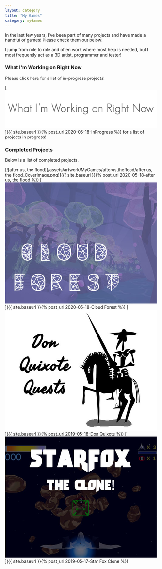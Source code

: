 ```yaml
---
layout: category
title: "My Games"
category: myGames
---
```


In the last few years, I've been part of many projects and have made a handful of games! Please check them out below! 

I jump from role to role and often work where most help is needed, but I most frequently act as a 3D artist, programmer and tester!


### What I'm Working on Right Now
Please click here for a list of in-progress projects! 

[![In Progress](/assets/artwork/MyGames/WhatImWorkingOn_CoverImage.png)]({{ site.baseurl }}{% post_url 2020-05-18-InProgress %}) for a list of projects in progress! 

### Completed Projects 
Below is a list of completed projects.

[![after us, the flood](/assets/artwork/MyGames/afterus,theflood/after us, the flood_CoverImage.png)]({{ site.baseurl }}{% post_url 2020-05-18-after us, the flood %})
[![Cloud Forest](/assets/artwork/MyGames/CloudForest/CloudForest_CoverImage.jpg)]({{ site.baseurl }}{% post_url 2020-05-18-Cloud Forest %})
[![Don Quixote Quests](/assets/artwork/MyGames/DonQuixote/DonQuixoteQuests_CoverImage.jpg)]({{ site.baseurl }}{% post_url 2019-05-18-Don Quixote %})
[![Star Fox 64 Clone](/assets/artwork/MyGames/StarFox64Clone/StarFox_CoverImage.jpg)]({{ site.baseurl }}{% post_url 2019-05-17-Star Fox Clone %})
